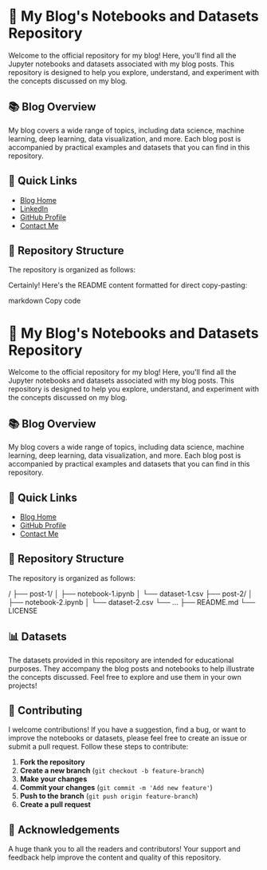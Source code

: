 # 🌟 My Blog's Notebooks and Datasets Repository

Welcome to the official repository for my blog! Here, you'll find all the Jupyter notebooks and datasets associated with my blog posts. This repository is designed to help you explore, understand, and experiment with the concepts discussed on my blog.

## 📚 Blog Overview

My blog covers a wide range of topics, including data science, machine learning, deep learning, data visualization, and more. Each blog post is accompanied by practical examples and datasets that you can find in this repository.

## 🔗 Quick Links

- [Blog Home](https://medium.com/@chanakapinfo)
- [LinkedIn](https://www.linkedin.com/in/chanaka-prasanna)
- [GitHub Profile](https://github.com/Chanaka-Prasanna)
- [Contact Me](mailto:chanakapinfo@gmail.com)

## 📂 Repository Structure

The repository is organized as follows:


Certainly! Here's the README content formatted for direct copy-pasting:

markdown
Copy code
# 🌟 My Blog's Notebooks and Datasets Repository

Welcome to the official repository for my blog! Here, you'll find all the Jupyter notebooks and datasets associated with my blog posts. This repository is designed to help you explore, understand, and experiment with the concepts discussed on my blog.

## 📚 Blog Overview

My blog covers a wide range of topics, including data science, machine learning, deep learning, data visualization, and more. Each blog post is accompanied by practical examples and datasets that you can find in this repository.

## 🔗 Quick Links

- [Blog Home](https://your-blog-link.com)
- [GitHub Profile](https://github.com/your-username)
- [Contact Me](mailto:your-email@example.com)

## 📂 Repository Structure

The repository is organized as follows:

/
├── post-1/
│ ├── notebook-1.ipynb
│ └── dataset-1.csv
├── post-2/
│ ├── notebook-2.ipynb
│ └── dataset-2.csv
└── ...
├── README.md
└── LICENSE

## 📊 Datasets

The datasets provided in this repository are intended for educational purposes. They accompany the blog posts and notebooks to help illustrate the concepts discussed. Feel free to explore and use them in your own projects!

## 🤝 Contributing

I welcome contributions! If you have a suggestion, find a bug, or want to improve the notebooks or datasets, please feel free to create an issue or submit a pull request. Follow these steps to contribute:

1. **Fork the repository**
2. **Create a new branch** (`git checkout -b feature-branch`)
3. **Make your changes**
4. **Commit your changes** (`git commit -m 'Add new feature'`)
5. **Push to the branch** (`git push origin feature-branch`)
6. **Create a pull request**


## 🙌 Acknowledgements

A huge thank you to all the readers and contributors! Your support and feedback help improve the content and quality of this repository.

